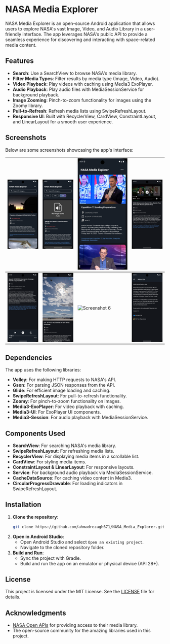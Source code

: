 # NASA Media Explorer

NASA Media Explorer is an open-source Android application that allows users to explore NASA's vast Image, Video, and Audio Library in a user-friendly interface. The app leverages NASA's public API to provide a seamless experience for discovering and interacting with space-related media content.

## Features
- **Search**: Use a SearchView to browse NASA's media library.
- **Filter Media Types**: Filter results by media type (Image, Video, Audio).
- **Video Playback**: Play videos with caching using Media3 ExoPlayer.
- **Audio Playback**: Play audio files with MediaSessionService for background playback.
- **Image Zooming**: Pinch-to-zoom functionality for images using the Zoomy library.
- **Pull-to-Refresh**: Refresh media lists using SwipeRefreshLayout.
- **Responsive UI**: Built with RecyclerView, CardView, ConstraintLayout, and LinearLayout for a smooth user experience.

## Screenshots
Below are some screenshots showcasing the app's interface:

| ![Screenshot 1](Screenshots/14.png) | ![Screenshot 2](Screenshots/15.png) | ![Screenshot 3](Screenshots/16.png) | ![Screenshot 7](Screenshots/17.png) |
|-----------------------------------------|-----------------------------------------|-----------------------------------------|-----------------------------------------|
| ![Screenshot 4](Screenshots/18.png) | ![Screenshot 5](Screenshots/19.png) | ![Screenshot 6](Screenshots/06.png) | ![Screenshot 8](Screenshots/20.png) |

## Dependencies
The app uses the following libraries:
- **Volley**: For making HTTP requests to NASA's API.
- **Gson**: For parsing JSON responses from the API.
- **Glide**: For efficient image loading and caching.
- **SwipeRefreshLayout**: For pull-to-refresh functionality.
- **Zoomy**: For pinch-to-zoom functionality on images.
- **Media3-ExoPlayer**: For video playback with caching.
- **Media3-UI**: For ExoPlayer UI components.
- **Media3-Session**: For audio playback with MediaSessionService.

## Components Used
- **SearchView**: For searching NASA's media library.
- **SwipeRefreshLayout**: For refreshing media lists.
- **RecyclerView**: For displaying media items in a scrollable list.
- **CardView**: For styling media items.
- **ConstraintLayout & LinearLayout**: For responsive layouts.
- **Service**: For background audio playback via MediaSessionService.
- **CacheDataSource**: For caching video content in Media3.
- **CircularProgressDrawable**: For loading indicators in SwipeRefreshLayout.

## Installation
1. **Clone the repository**:
   ```bash
   git clone https://github.com/ahmadrezagh671/NASA_Media_Explorer.git
   ```
2. **Open in Android Studio**:
   - Open Android Studio and select `Open an existing project`.
   - Navigate to the cloned repository folder.
3. **Build and Run**:
   - Sync the project with Gradle.
   - Build and run the app on an emulator or physical device (API 28+).

## License
This project is licensed under the MIT License. See the [LICENSE](LICENSE) file for details.

## Acknowledgments
- [NASA Open APIs](https://api.nasa.gov/) for providing access to their media library.
- The open-source community for the amazing libraries used in this project.
